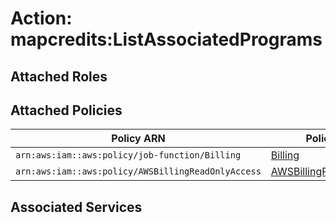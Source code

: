 # Action: mapcredits:ListAssociatedPrograms

## Attached Roles

## Attached Policies

| Policy ARN | Policy Name |
|------------|-------------|
| `arn:aws:iam::aws:policy/job-function/Billing` | [Billing](../policies.md#billing) |
| `arn:aws:iam::aws:policy/AWSBillingReadOnlyAccess` | [AWSBillingReadOnlyAccess](../policies.md#awsbillingreadonlyaccess) |

## Associated Services

